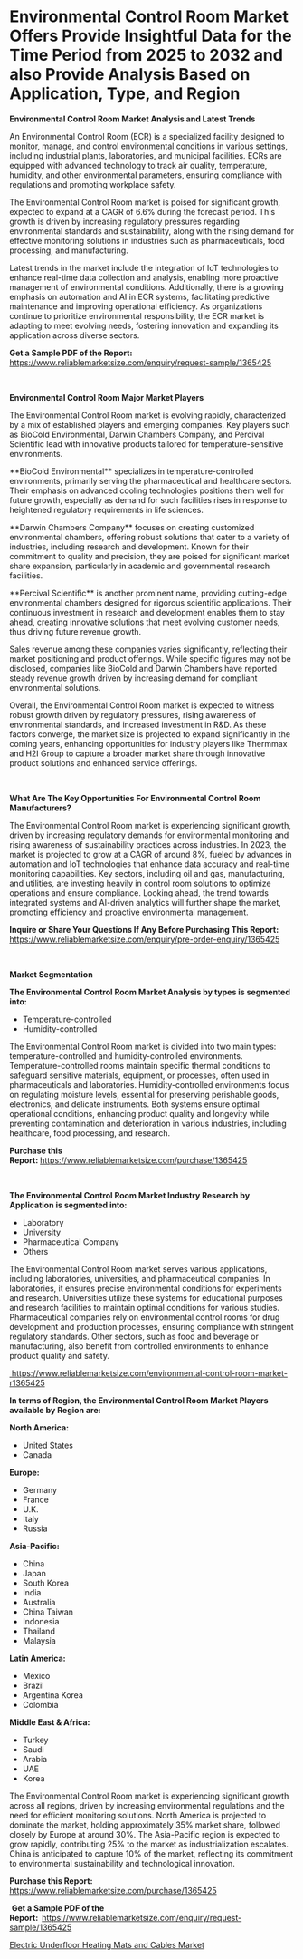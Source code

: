 <p><h1>Environmental Control Room Market Offers Provide Insightful Data for the Time Period from 2025 to 2032 and also Provide Analysis Based on Application, Type, and Region</h1></p><p><strong>Environmental Control Room Market Analysis and Latest Trends</strong></p>
<p><p>An Environmental Control Room (ECR) is a specialized facility designed to monitor, manage, and control environmental conditions in various settings, including industrial plants, laboratories, and municipal facilities. ECRs are equipped with advanced technology to track air quality, temperature, humidity, and other environmental parameters, ensuring compliance with regulations and promoting workplace safety.</p><p>The Environmental Control Room market is poised for significant growth, expected to expand at a CAGR of 6.6% during the forecast period. This growth is driven by increasing regulatory pressures regarding environmental standards and sustainability, along with the rising demand for effective monitoring solutions in industries such as pharmaceuticals, food processing, and manufacturing. </p><p>Latest trends in the market include the integration of IoT technologies to enhance real-time data collection and analysis, enabling more proactive management of environmental conditions. Additionally, there is a growing emphasis on automation and AI in ECR systems, facilitating predictive maintenance and improving operational efficiency. As organizations continue to prioritize environmental responsibility, the ECR market is adapting to meet evolving needs, fostering innovation and expanding its application across diverse sectors.</p></p>
<p><strong>Get a Sample PDF of the Report:&nbsp;</strong> <a href="https://www.reliablemarketsize.com/enquiry/request-sample/1365425?utm_campaign=3094&utm_medium=2&utm_source=Github&utm_content=ia&utm_term=22032025&utm_id=environmental-control-room">https://www.reliablemarketsize.com/enquiry/request-sample/1365425</a></p>
<p>&nbsp;</p>
<p><strong>Environmental Control Room Major Market Players</strong></p>
<p><p>The Environmental Control Room market is evolving rapidly, characterized by a mix of established players and emerging companies. Key players such as BioCold Environmental, Darwin Chambers Company, and Percival Scientific lead with innovative products tailored for temperature-sensitive environments.</p><p>**BioCold Environmental** specializes in temperature-controlled environments, primarily serving the pharmaceutical and healthcare sectors. Their emphasis on advanced cooling technologies positions them well for future growth, especially as demand for such facilities rises in response to heightened regulatory requirements in life sciences. </p><p>**Darwin Chambers Company** focuses on creating customized environmental chambers, offering robust solutions that cater to a variety of industries, including research and development. Known for their commitment to quality and precision, they are poised for significant market share expansion, particularly in academic and governmental research facilities.</p><p>**Percival Scientific** is another prominent name, providing cutting-edge environmental chambers designed for rigorous scientific applications. Their continuous investment in research and development enables them to stay ahead, creating innovative solutions that meet evolving customer needs, thus driving future revenue growth.</p><p>Sales revenue among these companies varies significantly, reflecting their market positioning and product offerings. While specific figures may not be disclosed, companies like BioCold and Darwin Chambers have reported steady revenue growth driven by increasing demand for compliant environmental solutions.</p><p>Overall, the Environmental Control Room market is expected to witness robust growth driven by regulatory pressures, rising awareness of environmental standards, and increased investment in R&D. As these factors converge, the market size is projected to expand significantly in the coming years, enhancing opportunities for industry players like Thermmax and H2I Group to capture a broader market share through innovative product solutions and enhanced service offerings.</p></p>
<p>&nbsp;</p>
<p><strong>What Are The Key Opportunities For Environmental Control Room Manufacturers?</strong></p>
<p><p>The Environmental Control Room market is experiencing significant growth, driven by increasing regulatory demands for environmental monitoring and rising awareness of sustainability practices across industries. In 2023, the market is projected to grow at a CAGR of around 8%, fueled by advances in automation and IoT technologies that enhance data accuracy and real-time monitoring capabilities. Key sectors, including oil and gas, manufacturing, and utilities, are investing heavily in control room solutions to optimize operations and ensure compliance. Looking ahead, the trend towards integrated systems and AI-driven analytics will further shape the market, promoting efficiency and proactive environmental management.</p></p>
<p><strong>Inquire or Share Your Questions If Any Before Purchasing This Report:</strong> <a href="https://www.reliablemarketsize.com/enquiry/pre-order-enquiry/1365425?utm_campaign=3094&utm_medium=2&utm_source=Github&utm_content=ia&utm_term=22032025&utm_id=environmental-control-room">https://www.reliablemarketsize.com/enquiry/pre-order-enquiry/1365425</a></p>
<p>&nbsp;</p>
<p><strong>Market Segmentation</strong></p>
<p><strong>The Environmental Control Room Market Analysis by types is segmented into:</strong></p>
<p><ul><li>Temperature-controlled</li><li>Humidity-controlled</li></ul></p>
<p><p>The Environmental Control Room market is divided into two main types: temperature-controlled and humidity-controlled environments. Temperature-controlled rooms maintain specific thermal conditions to safeguard sensitive materials, equipment, or processes, often used in pharmaceuticals and laboratories. Humidity-controlled environments focus on regulating moisture levels, essential for preserving perishable goods, electronics, and delicate instruments. Both systems ensure optimal operational conditions, enhancing product quality and longevity while preventing contamination and deterioration in various industries, including healthcare, food processing, and research.</p></p>
<p><strong>Purchase this Report:&nbsp;</strong><a href="https://www.reliablemarketsize.com/purchase/1365425?utm_campaign=3094&utm_medium=2&utm_source=Github&utm_content=ia&utm_term=22032025&utm_id=environmental-control-room">https://www.reliablemarketsize.com/purchase/1365425</a></p>
<p>&nbsp;</p>
<p><strong>The Environmental Control Room Market Industry Research by Application is segmented into:</strong></p>
<p><ul><li>Laboratory</li><li>University</li><li>Pharmaceutical Company</li><li>Others</li></ul></p>
<p><p>The Environmental Control Room market serves various applications, including laboratories, universities, and pharmaceutical companies. In laboratories, it ensures precise environmental conditions for experiments and research. Universities utilize these systems for educational purposes and research facilities to maintain optimal conditions for various studies. Pharmaceutical companies rely on environmental control rooms for drug development and production processes, ensuring compliance with stringent regulatory standards. Other sectors, such as food and beverage or manufacturing, also benefit from controlled environments to enhance product quality and safety.</p></p>
<p><a href="https://www.reliablemarketsize.com/environmental-control-room-market-r1365425?utm_campaign=3094&utm_medium=2&utm_source=Github&utm_content=ia&utm_term=22032025&utm_id=environmental-control-room">&nbsp;https://www.reliablemarketsize.com/environmental-control-room-market-r1365425</a></p>
<p><strong>In terms of Region, the Environmental Control Room Market Players available by Region are:</strong></p>
<p>
    <p> <strong> North America: </strong>
        <ul>
            <li>United States</li>
            <li>Canada</li>
        </ul>
        </p> 
    <p> <strong> Europe: </strong>
        <ul>
            <li>Germany</li>
            <li>France</li>
            <li>U.K.</li>
            <li>Italy</li>
            <li>Russia</li>
        </ul>
        </p> 
    <p> <strong> Asia-Pacific: </strong>
        <ul>
            <li>China</li>
            <li>Japan</li>
            <li>South Korea</li>
            <li>India</li>
            <li>Australia</li>
            <li>China Taiwan</li>
            <li>Indonesia</li>
            <li>Thailand</li>
            <li>Malaysia</li>
        </ul>
        </p> 
    <p> <strong> Latin America: </strong>
        <ul>
            <li>Mexico</li>
            <li>Brazil</li>
            <li>Argentina Korea</li>
            <li>Colombia</li>
        </ul>
        </p> 
    <p> <strong> Middle East & Africa: </strong>
        <ul>
            <li>Turkey</li>
            <li>Saudi</li>
            <li>Arabia</li>
            <li>UAE</li>
            <li>Korea</li>
        </ul>
    </p>
    </p>
<p><p>The Environmental Control Room market is experiencing significant growth across all regions, driven by increasing environmental regulations and the need for efficient monitoring solutions. North America is projected to dominate the market, holding approximately 35% market share, followed closely by Europe at around 30%. The Asia-Pacific region is expected to grow rapidly, contributing 25% to the market as industrialization escalates. China is anticipated to capture 10% of the market, reflecting its commitment to environmental sustainability and technological innovation.</p></p>
<p><strong>Purchase this Report: </strong><a href="https://www.reliablemarketsize.com/purchase/1365425?utm_campaign=3094&utm_medium=2&utm_source=Github&utm_content=ia&utm_term=22032025&utm_id=environmental-control-room">https://www.reliablemarketsize.com/purchase/1365425</a></p>
<p>&nbsp;<strong>Get a Sample PDF of the Report:&nbsp;&nbsp;</strong><a href="https://www.reliablemarketsize.com/enquiry/request-sample/1365425?utm_campaign=3094&utm_medium=2&utm_source=Github&utm_content=ia&utm_term=22032025&utm_id=environmental-control-room">https://www.reliablemarketsize.com/enquiry/request-sample/1365425</a></p>
<p><strong></strong></p>
<p><p><a href="https://github.com/rrosasdaunas/Market-Research-Report-List-1/blob/main/electric-underfloor-heating-mats-and-cables-market.md?utm_campaign=3094&utm_medium=2&utm_source=Github&utm_content=ia&utm_term=22032025&utm_id=environmental-control-room">Electric Underfloor Heating Mats and Cables Market</a></p></p>